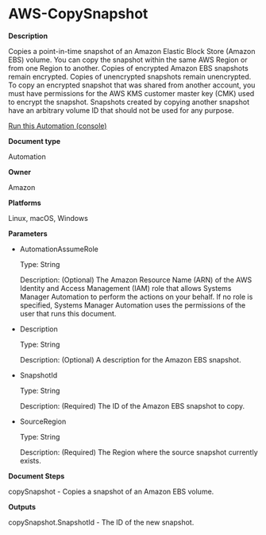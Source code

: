 # AWS\-CopySnapshot<a name="automation-aws-copysnapshot"></a>

**Description**

Copies a point\-in\-time snapshot of an Amazon Elastic Block Store \(Amazon EBS\) volume\. You can copy the snapshot within the same AWS Region or from one Region to another\. Copies of encrypted Amazon EBS snapshots remain encrypted\. Copies of unencrypted snapshots remain unencrypted\. To copy an encrypted snapshot that was shared from another account, you must have permissions for the AWS KMS customer master key \(CMK\) used to encrypt the snapshot\. Snapshots created by copying another snapshot have an arbitrary volume ID that should not be used for any purpose\.

[Run this Automation \(console\)](https://console.aws.amazon.com/systems-manager/automation/execute/AWS-CopySnapshot)

**Document type**

Automation

**Owner**

Amazon

**Platforms**

Linux, macOS, Windows

**Parameters**
+ AutomationAssumeRole

  Type: String

  Description: \(Optional\) The Amazon Resource Name \(ARN\) of the AWS Identity and Access Management \(IAM\) role that allows Systems Manager Automation to perform the actions on your behalf\. If no role is specified, Systems Manager Automation uses the permissions of the user that runs this document\.
+ Description

  Type: String

  Description: \(Optional\) A description for the Amazon EBS snapshot\.
+ SnapshotId

  Type: String

  Description: \(Required\) The ID of the Amazon EBS snapshot to copy\.
+ SourceRegion

  Type: String

  Description: \(Required\) The Region where the source snapshot currently exists\.

**Document Steps**

copySnapshot \- Copies a snapshot of an Amazon EBS volume\.

**Outputs**

copySnapshot\.SnapshotId \- The ID of the new snapshot\.